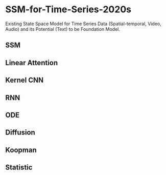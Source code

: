 # SSM-for-Time-Series-2020s

Existing State Space Model for Time Series Data (Spatial-temporal, Video, Audio) and its Potential (Text) to be Foundation Model.


## SSM

## Linear Attention

## Kernel CNN

## RNN

## ODE

## Diffusion

## Koopman

## Statistic
